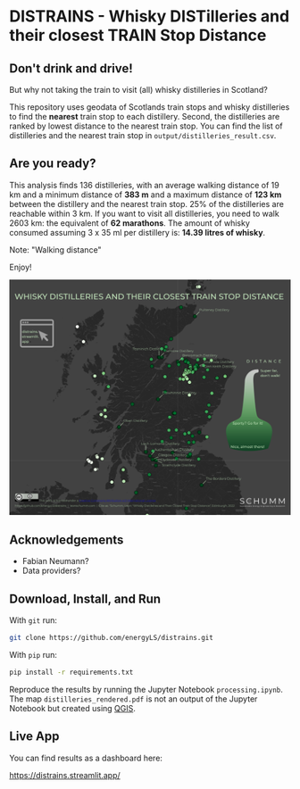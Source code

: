# **DISTRAINS** - Whisky **DIST**illeries and their closest **TRAIN** Stop Distance

## Don't drink and drive! 
But why not taking the train to visit (all) whisky distilleries in Scotland?

This repository uses geodata of Scotlands train stops and
whisky distilleries to find the
**nearest** train stop to each distillery.
Second, the distilleries are ranked by lowest distance to the nearest train stop.
You can find the list of distilleries and the nearest train stop in `output/distilleries_result.csv`.

## Are you ready?

This analysis finds 136 distilleries, with an average walking distance of 19 km and
a minimum distance of **383 m** and a maximum distance of **123 km** 
between the distillery and the nearest train stop.
25% of the distilleries are reachable within 3 km.
If you want to visit all distilleries, you need to walk 2603 km: the equivalent of **62 marathons**.
The amount of whisky consumed assuming 3 x 35 ml per distillery is: **14.39 litres of whisky**.

Note: "Walking distance"

Enjoy!

![Distilleries](distilleries.svg)

## Acknowledgements
- Fabian Neumann?
- Data providers?

## Download, Install, and Run

With `git` run:

```sh
git clone https://github.com/energyLS/distrains.git
```


With `pip` run:

```sh
pip install -r requirements.txt
```


Reproduce the results by running the Jupyter Notebook
`processing.ipynb`.
The map `distilleries_rendered.pdf` is not an output of the Jupyter Notebook but created using [QGIS](https://www.qgis.org/en/site/).
## Live App

You can find results as a dashboard here:

https://distrains.streamlit.app/